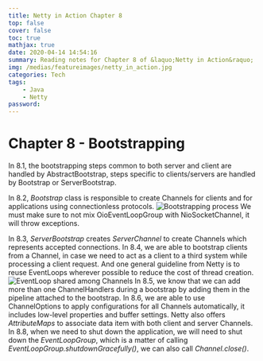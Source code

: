```yaml
---
title: Netty in Action Chapter 8
top: false
cover: false
toc: true
mathjax: true
date: 2020-04-14 14:54:16
summary: Reading notes for Chapter 8 of &laquo;Netty in Action&raquo;
img: /medias/featureimages/netty_in_action.jpg
categories: Tech
tags:
    - Java
    - Netty
password:
---
```


# Chapter 8 - Bootstrapping

In 8.1, the bootstrapping steps common to both server and client are handled by AbstractBootstrap, steps specific to clients/servers are handled by Bootstrap or ServerBootstrap.

In 8.2, *Bootstrap* class is responsible to create Channels for clients and for applications using connectionless protocols.
![Bootstrapping process](bootstrapping_process.png)
We must make sure to not mix OioEventLoopGroup with NioSocketChannel, it will throw exceptions.

In 8.3, *ServerBootstrap* creates *ServerChannel* to create Channels which represents accepted connections.
In 8.4, we are able to bootstrap clients from a Channel, in case we need to act as a client to a third system while processing a client request. And one general guideline from Netty is to reuse EventLoops wherever possible to reduce the cost of thread creation.
![EventLoop shared among Channels](eventLoop_shared_among_channels.png)
In 8.5, we know that we can add more than one ChannelHandlers during a bootstrap by adding them in the pipeline attached to the bootstrap.
In 8.6, we are able to use ChannelOptions to apply configurations for all Channels automatically, it includes low-level properties and buffer settings.
Netty also offers *AttributeMaps* to associate data item with both client and server Channels.
In 8.8, when we need to shut down the application, we will need to shut down the *EventLoopGroup*, which is a matter of calling *EventLoopGroup.shutdownGracefully()*, we can also call *Channel.close()*.
